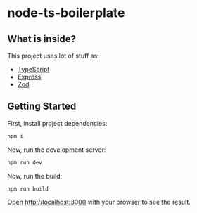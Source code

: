# node-ts-boilerplate

## What is inside?

This project uses lot of stuff as:

- [TypeScript](https://www.typescriptlang.org/)
- [Express](https://expressjs.com/pt-br/)
- [Zod](https://zod.dev/)

## Getting Started

First, install project dependencies:

```bash
npm i
```

Now, run the development server:

```bash
npm run dev
```

Now, run the build:

```bash
npm run build
```

Open [http://localhost:3000](http://localhost:3000) with your browser to see the result.
